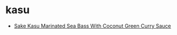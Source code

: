 # kasu

 * [Sake Kasu Marinated Sea Bass With Coconut Green Curry Sauce](../index/s/sake-kasu-marinated-sea-bass-with-coconut-green-curry-sauce-15103.json)
